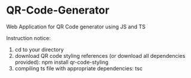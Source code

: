 # QR-Code-Generator
Web Application for QR Code generator using JS and TS

Instruction notice:
1. cd to your directory
2. download QR code styling references (or download all dependencies provided): npm install qr-code-styling
3. compiling ts file with appropriate dependencies: tsc
